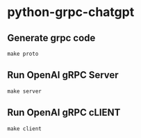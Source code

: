 # python-grpc-chatgpt
## Generate grpc code
    make proto
## Run OpenAI gRPC Server
    make server
## Run OpenAI gRPC cLIENT
    make client
